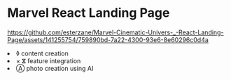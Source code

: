 <h1> Marvel React Landing Page </h1>


https://github.com/esterzane/Marvel-Cinematic-Univers-_-React-Landing-Page/assets/141255754/759890bd-7a22-4300-93e6-8e60296c0d4a

<p> 
 <li> ◊  content creation </li>
 <li> × ⴵ feature integration </li>
 <li>Ⓐ photo creation using AI </li>
</p>

